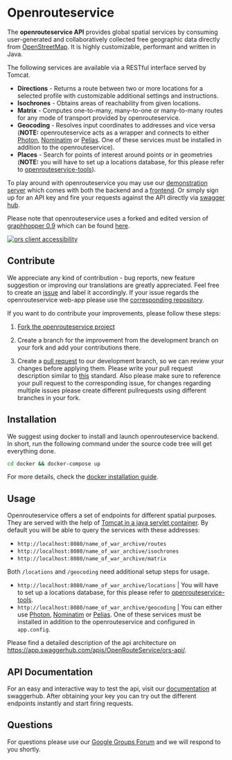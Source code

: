 # Openrouteservice

The **openrouteservice API** provides global spatial services by consuming user-generated and collaboratively collected free geographic data directly from [OpenStreetMap](http://www.openstreetmap.org). It is highly customizable, performant and written in Java.

The following services are available via a RESTful interface served by Tomcat.
- **Directions** - Returns a route between two or more locations for a selected profile with customizable additional settings and instructions.
- **Isochrones** - Obtains areas of reachability from given locations.
- **Matrix** - Computes one-to-many, many-to-one or many-to-many routes for any mode of transport provided by openrouteservice.
- **Geocoding** - Resolves input coordinates to addresses and vice versa (**NOTE:** openrouteservice acts as a wrapper and connects to either [Photon](https://github.com/komoot/photon), [Nominatim](https://github.com/openstreetmap/Nominatim) or [Pelias](https://github.com/pelias/pelias). One of these services must be installed in addition to the openrouteservice).
- **Places** - Search for points of interest around points or in geometries (**NOTE:** you will have to set up a locations database, for this please refer to [openrouteservice-tools](https://github.com/GIScience/openrouteservice-tools)).

To play around with openrouteservice you may use our [demonstration server](https://www.openrouteservice.org) which comes with both the backend and a [frontend](https://github.com/GIScience/openrouteservice-app). Or simply sign up for an API key and fire your requests against the API directly via [swagger hub](https://app.swaggerhub.com/apis/OpenRouteService/ors-api/).

Please note that openrouteservice uses a forked and edited version of [graphhopper 0.9](https://github.com/GIScience/graphhopper) which can be found [here](https://github.com/GIScience/graphhopper).

[![ors client accessibility](https://user-images.githubusercontent.com/23240110/30385487-9eac96b8-98a7-11e7-9357-afd4df8fccdf.png)](https://openrouteservice.org/reach)

<!--  TODO 
## Changelog/latest changes http://blog.clojurewerkz.org/blog/2013/09/07/how-to-write-a-useful-change-log/
 -->

## Contribute

<!-- TODO write contribution guidelines Licence agreement and other important stuff like code formatting in extra file -->

We appreciate any kind of contribution - bug reports, new feature suggestion or improving our translations are greatly appreciated. Feel free to create an [issue](https://github.com/GIScience/openrouteservice/issues) and label it accordingly. If your issue regards the openrouteservice web-app please use the [corresponding repository](https://github.com/GIScience/openrouteservice-app/issues).

If you want to do contribute your improvements, please follow these steps:

  1. [Fork the openrouteservice project](https://help.github.com/articles/fork-a-repo)
  
  2. Create a branch for the improvement from the development branch on your fork and add your contributions there.
  
  3. Create a [pull request](https://help.github.com/articles/using-pull-requests) to our development branch, so we can review your changes before applying them. Please write your pull request description similar to [this](http://api.coala.io/en/latest/Developers/Writing_Good_Commits.html) standard. Also please make sure to reference your pull request to the corresponding issue, for changes regarding multiple issues please create different pullrequests using different branches in your fork.


## Installation

We suggest using docker to install and launch openrouteservice backend. In short, run the following command under the source code tree will get everything done.

```bash
cd docker && docker-compose up
```

For more details, check the [docker installation guide](docker/README.md).

## Usage

Openrouteservice offers a set of endpoints for different spatial purposes. They are served with the help of [Tomcat in a java servlet container](https://github.com/GIScience/openrouteservice/blob/master/openrouteservice/WebContent/WEB-INF/web.xml). By default you will be able to query the services with these addresses:

- `http://localhost:8080/name_of_war_archive/routes`
- `http://localhost:8080/name_of_war_archive/isochrones`
- `http://localhost:8080/name_of_war_archive/matrix`

Both `/locations` and `/geocoding` need additional setup steps for usage.
- `http://localhost:8080/name_of_war_archive/locations` | You will have to set up a locations database, for this please refer to [openrouteservice-tools](https://github.com/GIScience/openrouteservice-tools).
- `http://localhost:8080/name_of_war_archive/geocoding` | You can either use [Photon](https://github.com/komoot/photon), [Nominatim](https://github.com/openstreetmap/Nominatim) or [Pelias](https://github.com/pelias/pelias). One of these services must be installed in addition to the openrouteservice and configured in `app.config`.

Please find a detailed description of the api architecture on https://app.swaggerhub.com/apis/OpenRouteService/ors-api/.
	
## API Documentation

For an easy and interactive way to test the api, visit our [documentation](https://app.swaggerhub.com/apis/openrouteservice/ors-api/) at swaggerhub. After obtaining your key you can try out the different endpoints instantly and start firing requests.

## Questions

For questions please use our [Google Groups Forum](https://groups.google.com/forum/#!forum/openrouteservice) and we will respond to you shortly. 


<!-- 
# Technical Summary

...

 --> 
